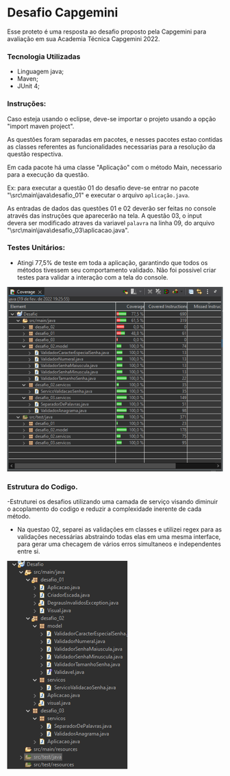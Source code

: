 # Desafio Capgemini

Esse proteto é uma resposta ao desafio proposto pela Capgemini para avaliação em sua Academia Técnica Capgemini 2022.

### Tecnologia Utilizadas

- Linguagem java;
- Maven;
- JUnit 4;

### Instruções:
Caso esteja usando o eclipse, deve-se importar o projeto usando a opção "import maven project".

As questões foram separadas em pacotes, e nesses pacotes estao contidas as classes referentes as funcionalidades necessarias para a resolução da questão respectiva.

Em cada pacote há uma classe "Aplicação" com o método Main, necessario para a execução da questão.

Ex: para executar a questão 01 do desafio deve-se entrar no pacote "\src\main\java\desafio_01" e executar o arquivo `aplicação.java`.

As entradas de dados das questões 01 e 02 deverão ser feitas no console através das instruções que aparecerão na tela.
A questão 03, o input devera ser modificado atraves da variavel `palavra` na linha 09, do arquivo "\src\main\java\desafio_03\aplicacao.java". 

### Testes Unitários:

- Atingi 77,5% de teste em toda a aplicação, garantindo que todos os métodos tivessem seu comportamento validado. Não foi possivel criar testes para validar a interação com a tela do console.


![Testes Unitários](img\desafio_coverage.PNG)


### Estrutura do Codigo.

-Estruturei os desafios utilizando uma camada de serviço visando diminuir o acoplamento do codigo e reduzir a complexidade inerente de cada método.
- Na questao 02, separei as validações em classes e utilizei regex para as validações necessárias abstraindo todas elas em uma mesma interface, para gerar uma checagem de vários erros simultaneos e independentes entre si.

![Estrutura do Codigo](img\Capturar2.PNG)

 